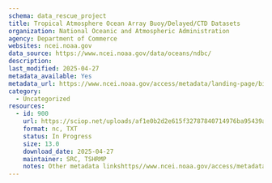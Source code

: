 ```yaml
---
schema: data_rescue_project 
title: Tropical Atmosphere Ocean Array Buoy/Delayed/CTD Datasets
organization: National Oceanic and Atmospheric Administration
agency: Department of Commerce
websites: ncei.noaa.gov
data_source: https://www.ncei.noaa.gov/data/oceans/ndbc/
description: 
last_modified: 2025-04-27
metadata_available: Yes
metadata_url: https://www.ncei.noaa.gov/access/metadata/landing-page/bin/iso?id=gov.noaa.nodc:NDBC-TAOBuoy
category:
  - Uncategorized
resources:
  - id: 900
    url: https://sciop.net/uploads/af1e0b2d2e615f32787840714976ba95439a0b42
    format: nc, TXT
    status: In Progress
    size: 13.0
    download_date: 2025-04-27
    maintainer: SRC, TSHRMP
    notes: Other metadata linkshttps//www.ncei.noaa.gov/access/metadata/landing-page/bin/iso?id=gov.noaa.nodcNDBC-TAOFullReshttps//www.ncei.noaa.gov/access/metadata/landing-page/bin/iso?id=gov.noaa.nodcNDBC-TAOCTDNew corrected/updated torrent.  Alternate torrent location https//academictorrents.com/details/af1e0b2d2e615f32787840714976ba95439a0b42
---
```

